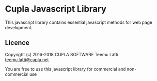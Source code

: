 # Cupla Javascript Library

This javascript library contains essential javascript methods for web page development.

Licence
-------

Copyright (c) 2016-2018 CUPLA SOFTWARE Teemu Lätti teemu.latti@cupla.net

You are free to use this javascript library for commercial and non-commercial use
